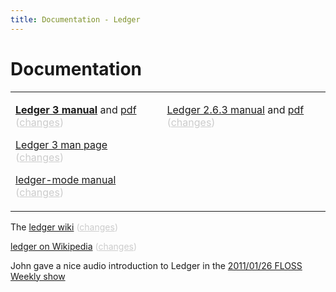```yaml
---
title: Documentation - Ledger
---
```


# Documentation

<style>
.dim, .dim a:link, .dim a:visited { color:#ccc; }
</style>
<table style="width:100%; border:none;"><tr valign=top><td>

**[Ledger 3 manual](3.0/doc/ledger3.html)**
 and [pdf](3.0/doc/ledger3.pdf)
 <span class=dim> ([changes](https://github.com/ledger/ledger/commits/master/doc/ledger3.texi)) </span>

[Ledger 3 man page](3.0/doc/ledger.1.html)
 <span class=dim> ([changes](https://github.com/ledger/ledger/commits/master/doc/ledger.1)) </span>

[ledger-mode manual](3.0/doc/ledger-mode.html)
 <span class=dim> ([changes](https://github.com/ledger/ledger/commits/master/doc/ledger-mode.texi)) </span>

</td><td>

[Ledger 2.6.3 manual](2.6/ledger.html)
 and [pdf](2.6/ledger.pdf)
 <span class=dim> ([changes](https://github.com/ledger/ledger/commits/maint/ledger.texi)) </span>

</td></tr></table>

The [ledger wiki](http://wiki.ledger-cli.org)
 <span class=dim> ([changes](https://github.com/ledger/ledger/wiki/_history)) </span>

[ledger on Wikipedia](https://en.wikipedia.org/wiki/Ledger_%28software%29)
 <span class=dim> ([changes](https://en.wikipedia.org/w/index.php?title=Ledger_%28software%29&action=history)) </span>

John gave a nice audio introduction to Ledger in the [2011/01/26 FLOSS Weekly show](http://twit.tv/floss150) 

